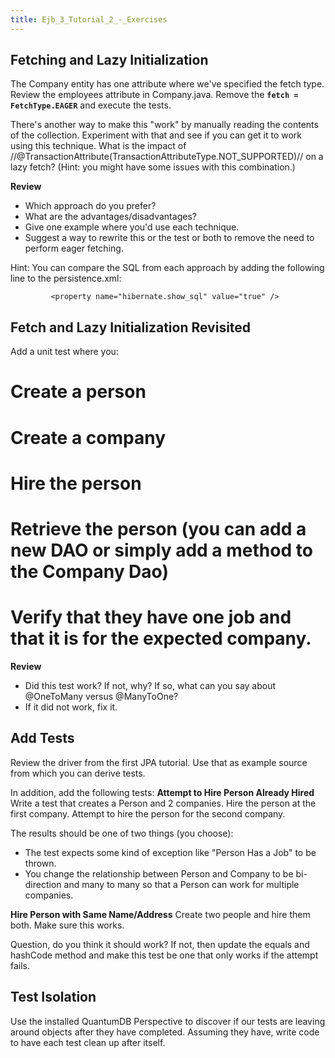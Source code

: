 ```yaml
---
title: Ejb_3_Tutorial_2_-_Exercises
---
```

## Fetching and Lazy Initialization
The Company entity has one attribute where we've specified the fetch type. Review the employees attribute in Company.java. Remove the **```fetch = FetchType.EAGER```** and execute the tests.  

There's another way to make this "work" by manually reading the contents of the collection. Experiment with that and see if you can get it to work using this technique.  What is the impact of //@TransactionAttribute(TransactionAttributeType.NOT_SUPPORTED)// on a lazy fetch? (Hint: you might have some issues with this combination.)

**Review** 
* Which approach do you prefer?
* What are the advantages/disadvantages?
* Give one example where you'd use each technique.
* Suggest a way to rewrite this or the test or both to remove the need to perform eager fetching.

Hint: You can compare the SQL from each approach by adding the following line to the persistence.xml:

```
         <property name="hibernate.show_sql" value="true" />
```

## Fetch and Lazy Initialization Revisited
Add a unit test where you:
# Create a person
# Create a company
# Hire the person
# Retrieve the person (you can add a new DAO or simply add a method to the Company Dao)
# Verify that they have one job and that it is for the expected company.
**Review**
* Did this test work? If not, why? If so, what can you say about @OneToMany versus @ManyToOne?
* If it did not work, fix it.

## Add Tests
Review the driver from the first JPA tutorial. Use that as example source from which you can derive tests.

In addition, add the following tests:
**Attempt to Hire Person Already Hired**
Write a test that creates a Person and 2 companies. Hire the person at the first company. Attempt to hire the person for the second company.

The results should be one of two things (you choose):
* The test expects some kind of exception like "Person Has a Job" to be thrown.
* You change the relationship between Person and Company to be bi-direction and many to many so that a Person can work for multiple companies.

**Hire Person with Same Name/Address**
Create two people and hire them both. Make sure this works.

Question, do you think it should work? If not, then update the equals and hashCode method and make this test be one that only works if the attempt fails.

## Test Isolation
Use the installed QuantumDB Perspective to discover if our tests are leaving around objects after they have completed. Assuming they have, write code to have each test clean up after itself.
